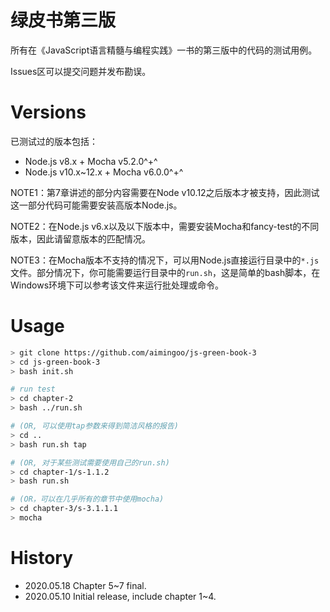 # 绿皮书第三版

所有在《JavaScript语言精髓与编程实践》一书的第三版中的代码的测试用例。

Issues区可以提交问题并发布勘误。



# Versions

已测试过的版本包括：

* Node.js v8.x + Mocha v5.2.0^+^
* Node.js v10.x~12.x + Mocha v6.0.0^+^



NOTE1：第7章讲述的部分内容需要在Node v10.12之后版本才被支持，因此测试这一部分代码可能需要安装高版本Node.js。

NOTE2：在Node.js v6.x以及以下版本中，需要安装Mocha和fancy-test的不同版本，因此请留意版本的匹配情况。

NOTE3：在Mocha版本不支持的情况下，可以用Node.js直接运行目录中的`*.js`文件。部分情况下，你可能需要运行目录中的`run.sh`，这是简单的bash脚本，在Windows环境下可以参考该文件来运行批处理或命令。



# Usage

```bash
> git clone https://github.com/aimingoo/js-green-book-3
> cd js-green-book-3
> bash init.sh

# run test
> cd chapter-2
> bash ../run.sh

# (OR, 可以使用tap参数来得到简洁风格的报告)
> cd ..
> bash run.sh tap

# (OR, 对于某些测试需要使用自己的run.sh)
> cd chapter-1/s-1.1.2
> bash run.sh

# (OR，可以在几乎所有的章节中使用mocha)
> cd chapter-3/s-3.1.1.1
> mocha
```

# History

* 2020.05.18 Chapter 5~7 final.
* 2020.05.10 Initial release, include chapter 1~4.
